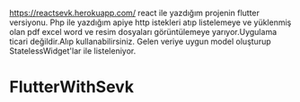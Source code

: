 https://reactsevk.herokuapp.com/  react ile yazdığım projenin flutter versiyonu.
Php ile yazdığım apiye http istekleri atıp listelemeye ve yüklenmiş olan pdf excel word ve resim dosyaları görüntülemeye yarıyor.Uygulama ticari değildir.Alıp kullanabilirsiniz.
Gelen veriye uygun model oluşturup StatelessWidget'lar ile listeleniyor.
# FlutterWithSevk
